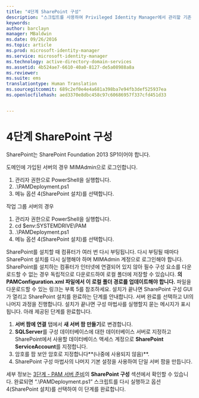 ```yaml
---
title: "4단계 SharePoint 구성"
description: "스크립트를 사용하여 Privileged Identity Manager에서 관리할 기존 또는 새 ID로 CORP 도메인을 준비합니다."
keywords: 
author: barclayn
manager: MBaldwin
ms.date: 09/26/2016
ms.topic: article
ms.prod: microsoft-identity-manager
ms.service: microsoft-identity-manager
ms.technology: active-directory-domain-services
ms.assetid: 4b524ae7-6610-40a0-8127-de5a08988a8a
ms.reviewer: 
ms.suite: ems
translationtype: Human Translation
ms.sourcegitcommit: 689c2ef0e4e4a681a398ba7e94fb3def525937ea
ms.openlocfilehash: aed3370e8dbc458c97c60686957f337cfd451d33


---
```


# 4단계 SharePoint 구성

SharePoint는 SharePoint Foundation 2013 SP1이어야 합니다.

도메인에 가입된 서버의 경우 MIMAdmin으로 로그인합니다.

1. 관리자 권한으로 PowerShell을 실행합니다.
2.  .\PAMDeployment.ps1
3.  메뉴 옵션 4(SharePoint 설치)를 선택합니다.


작업 그룹 서버의 경우

1. 관리자 권한으로 PowerShell을 실행합니다.
2.  cd $env:SYSTEMDRIVE\PAM
3.  .\PAMDeployment.ps1
4. 메뉴 옵션 4(SharePoint 설치)를 선택합니다.

SharePoint를 설치할 때 컴퓨터가 여러 번 다시 부팅됩니다. 다시 부팅될 때마다 SharePoint 설치를 다시 실행해야 하며 MIMAdmin 계정으로 로그인해야 합니다.
SharePoint를 설치하는 컴퓨터가 인터넷에 연결되어 있지 않아 필수 구성 요소를 다운로드할 수 없는 경우 독립적으로 다운로드하여 로컬 폴더에 저장할 수 있습니다. **<PrerequisitesBinaryLocation/>의 PAMConfiguration.xml 파일에서 이 로컬 폴더 경로를 업데이트해야 합니다.** 파일을 다운로드할 수 있는 링크는 부록 5를 참조하세요.
설치가 끝나면 SharePoint 구성 GUI가 열리고 SharePoint 설치를 완료하는 단계를 안내합니다. 서버 완료를 선택하고 UI의 나머지 과정을 진행합니다. 설치가 끝나면 구성 마법사를 실행할지 묻는 메시지가 표시됩니다. 아래 제공된 단계를 완료합니다.

1. **서버 팜에 연결** 탭에서 **새 서버 팜 만들기**로 변경합니다.
2. **SQLServer**를 구성 데이터베이스에 대한 데이터베이스 서버로 지정하고 SharePoint에서 사용할 데이터베이스 액세스 계정으로 **SharePoint ServiceAccount**를 지정합니다.
3. 암호를 팜 보안 암호로 지정합니다**(나중에 사용되지 않음)**.
4. SharePoint 구성 마법사의 나머지 기본 설정을 사용하여 단일 서버 팜을 만듭니다.

세부 정보는 [3단계 - PAM 서버 준비](/microsoft-identity-manager/pam/step-3-prepare-pam-server)의 **SharePoint 구성** 섹션에서 확인할 수 있습니다. 완료되면 “.\PAMDeployment.ps1” 스크립트를 다시 실행하고 옵션 4(SharePoint 설치)를 선택하여 이 단계를 완료합니다.



<!--HONumber=Sep16_HO4-->


